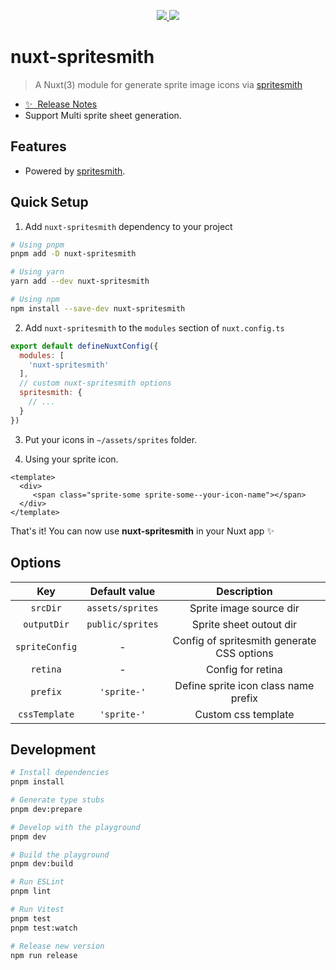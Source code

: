 <p align="center">
  <a href="https://www.npmjs.org/package/nuxt-spritesmith">
    <img src="https://img.shields.io/npm/v/nuxt-spritesmith.svg">
  </a>
  <a href="https://npmcharts.com/compare/nuxt-spritesmith?minimal=true">
    <img src="https://img.shields.io/npm/dm/nuxt-spritesmith.svg">
  </a>
  <br>
</p>

# nuxt-spritesmith

> A Nuxt(3) module for generate sprite image icons via [spritesmith](https://github.com/twolfson/spritesmith) 

- [✨ &nbsp;Release Notes](/CHANGELOG.md)
- Support Multi sprite sheet generation.


## Features

- Powered by [spritesmith](https://github.com/twolfson/spritesmith).


## Quick Setup

1. Add `nuxt-spritesmith` dependency to your project

```bash
# Using pnpm
pnpm add -D nuxt-spritesmith

# Using yarn
yarn add --dev nuxt-spritesmith

# Using npm
npm install --save-dev nuxt-spritesmith
```

2. Add `nuxt-spritesmith` to the `modules` section of `nuxt.config.ts`

```js
export default defineNuxtConfig({
  modules: [
    'nuxt-spritesmith'
  ],
  // custom nuxt-spritesmith options
  spritesmith: {
    // ...
  }
})
```

3. Put your icons in `~/assets/sprites` folder.



4. Using your sprite icon.

``` vue
<template>
  <div>
     <span class="sprite-some sprite-some--your-icon-name"></span>
  </div>
</template>
```

That's it! You can now use **nuxt-spritesmith** in your Nuxt app ✨


## Options

| Key | Default value | Description |
| :---: | :---: | :---: |
| `srcDir`| `assets/sprites` | Sprite image source dir |
| `outputDir` | `public/sprites` | Sprite sheet outout dir |
| `spriteConfig` | - | Config of spritesmith generate CSS options |
| `retina` | - | Config for retina |
| `prefix` | `'sprite-'` | Define sprite icon class name prefix |
| `cssTemplate` | `'sprite-'` | Custom css template |

## Development

```bash
# Install dependencies
pnpm install

# Generate type stubs
pnpm dev:prepare

# Develop with the playground
pnpm dev

# Build the playground
pnpm dev:build

# Run ESLint
pnpm lint

# Run Vitest
pnpm test
pnpm test:watch

# Release new version
npm run release
```
